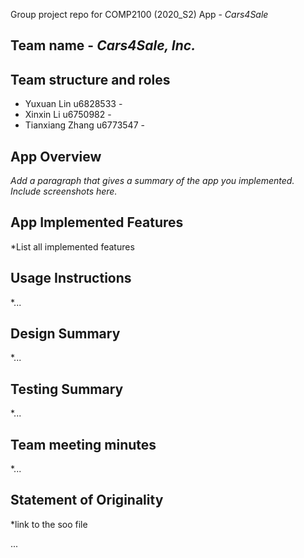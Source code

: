 Group project repo for COMP2100 (2020_S2) App - *Cars4Sale*

## Team name - *Cars4Sale, Inc.*

## Team structure and roles

* Yuxuan Lin u6828533 - 
* Xinxin Li u6750982 - 
* Tianxiang Zhang u6773547 - 

## App Overview

*Add a paragraph that gives a summary of the app you implemented. Include screenshots here.*

## App Implemented Features

*List all implemented features

## Usage Instructions

*...

## Design Summary

*...

## Testing Summary

*...

## Team meeting minutes

*...

## Statement of Originality

*link to the soo file

...